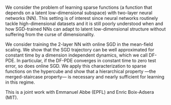 We consider the problem of learning sparse functions (a function that depends on
a latent low-dimensional subspace) with two-layer neural networks (NN). This
setting is of interest since neural networks routinely tackle high-dimensional
datasets and it is still poorly understood when and how SGD-trained NNs can
adapt to latent low-dimensional structure without suffering from the curse of
dimensionality. 

We consider training the 2-layer NN with online SGD in the mean-field scaling.
We show that the SGD trajectory can be well approximated for constant time by a
dimension independent dynamics, which we call DF-PDE. In particular, if the
DF-PDE converges in constant time to zero test error, so does online SGD. We
apply this characterization to sparse functions on the hypercube and show that a
hierarchical property —the merged-staircase property— is necessary and nearly
sufficient for learning in this regime. 

This is a joint work with Emmanuel Abbe (EPFL) and Enric Boix-Adsera (MIT).